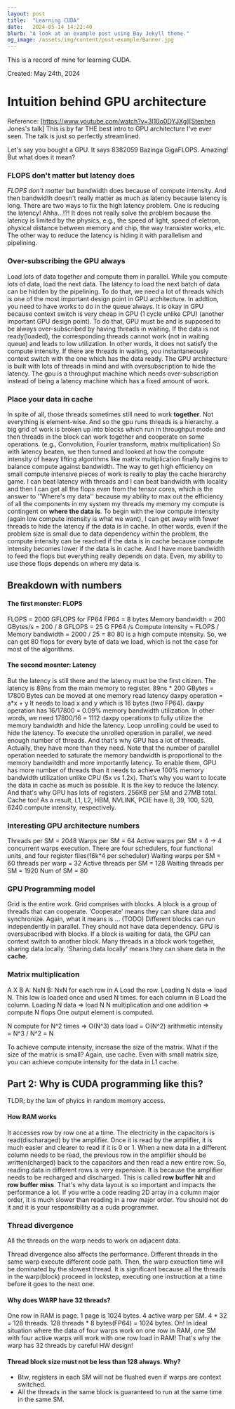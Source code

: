 ```yaml
---
layout: post
title:  "Learning CUDA"
date:   2024-05-14 14:22:40
blurb: "A look at an example post using Bay Jekyll theme."
og_image: /assets/img/content/post-example/Banner.jpg
---
```


This is a record of mine for learning CUDA.

Created: May 24th, 2024

# Intuition behind GPU architecture
Reference: [https://www.youtube.com/watch?v=3l10o0DYJXg][Stephen Jones's talk]
This is by far THE best intro to GPU architecture I've ever seen. The talk is just so perfectly streamlined.

Let's say you bought a GPU. It says 8382059 Bazinga GigaFLOPS. Amazing!
But what does it mean?

### FLOPS don't matter but latency does
*FLOPS don't matter* but bandwidth does because of compute intensity. And then bandwidth doesn't really matter as much as latency because latency is long. There are two ways to fix the high latency problem. One is reducing the latency! Ahha...!?! It does not really solve the problem because the latency is limited by the physics, e.g., the speed of light, speed of eletron, physical distance between memory and chip, the way transister works, etc. The other way to reduce the latency is hiding it with parallelism and pipelining. 

### Over-subscribing the GPU always
Load lots of data together and compute them in parallel. While you compute lots of data, load the next data. The latency to load the next batch of data can be hidden by the pipelining. To do that, we need a lot of threads which is one of the most important design point in GPU architecture. In addtion, you need to have works to do in the queue always. It is okay in GPU because context switch is very cheap in GPU (1 cycle unlike CPU) (another important GPU design point). To do that, GPU must be and is supposed to be always over-subscribed by having threads in waiting. If the data is not ready(loaded), the corresponding threads cannot work (not in waiting queue) and leads to low utilization. In other words, it does not satisfy the compute intensity. If there are threads in waiting, you instantaneously context switch with the one which has the data ready. 
The GPU architecture is built with lots of threads in mind and with oversubscription to hide the latency. The gpu is a throughput machine which needs over-subscription instead of being a latency machine which has a fixed amount of work. 

### Place your data in cache
In spite of all, those threads sometimes still need to work **together**. Not everything is element-wise. And so the gpu runs threads is a hierarchy. a big grid of work is broken up into blocks which run in throughput mode and then threads in the block can work together and cooperate on some operations. (e.g., Convolution, Fourier transform, matrix multiplication)
So with latency beaten, we then turned and looked at how the compute intensity of heavy lifting algorithms like matrix multiplication finally begins to balance compute against bandwidth. The way to get high efficiency on small compute intensive pieces of work is really to play the cache hierarchy game. I can beat latency with threads and I can beat bandwidth with locality and then I can get all the flops even from the tensor cores, which is the answer to ''Where's my data'' because my ability to max out the efficiency of all the components in my system my threads my memory my compute is contingent on **where the data is**. To begin with the low compute intensity (again low compute intensity is what we want), I can get away with fewer threads to hide the latency if the data is in cache. In other words, even if the problem size is small due to data dependency within the problem, the compute intensity can be reached if the data is in cache because compute intensity becomes lower if the data is in cache. And I have more bandwidth to feed the flops but everything really depends on data. Even, my ability to use those flops depends on where my data is.


## Breakdown with numbers

#### The first monster: FLOPS
FLOPS = 2000 GFLOPS for FP64
FP64 = 8 bytes
Memory bandwidth = 200 GBytes/s = 200 / 8 GFLOPS = 25 G FP64 /s
Compute intensity = FLOPS / Memory bandwidth = 2000 / 25 = 80
80 is a high compute intensity. So, we can get 80 flops for every byte of data we load, which is not the case for most of the algorithms.

#### The second mosnter: Latency
But the latency is still there and the latency must be the first citizen. The latency is 89ns from the main memory to register.
89ns * 200 GBytes = 17800 Bytes can be moved at one memory read latency
daxpy operation  = a*x + y
It needs to load x and y which is 16 bytes (two FP64).
daxpy operation has 16/17800 = 0.09% memory bandwidth utilization.
In other words, we need 17800/16 = 1112 daxpy operations to fully utilize the memory bandwidth and hide the latency.
Loop unrolling could be used to hide the latency. To execute the unrolled operation in parallel, we need enough number of threads. And that's why GPU has a lot of threads. Actually, they have more than they need.
Note that the number of parallel operation needed to saturate the memory bandwidth is proportional to the memory bandwitdth and more importantly latency. To enable them, GPU has more number of threads than it needs to achieve 100% memory bandwidth utilization unlike CPU (5x vs 1.2x). That's why you want to locate the data in cache as much as possible. It is the key to reduce the latency.
And that's why GPU has lots of registers. 256KB per SM and 27MB total.
Cache too!
As a result, L1, L2, HBM, NVLINK, PCIE have 8, 39, 100, 520, 6240 compute intensity, respectively.

### Interesting GPU architecture numbers
Threads per SM = 2048
Warps per SM = 64
Active warps per SM = 4 
-> 4 concurrent warps execution. There are four schedulers, four functional units, and four register files(16k*4 per scheduler)
Waiting warps per SM = 60
threads per warp = 32
Active threads per SM = 128
Waiting threads per SM = 1920
Num of SM = 80

### GPU Programming model
Grid is the entire work.
Grid comprises with blocks.
A block is a group of threads that can cooperate.
'Cooperate' means they can share data and synchronize.
Again, what it means is ... (TODO)
Different blocks can run independently in parallel. They should not have data dependency.
GPU is oversubscribed with blocks. If a block is waiting for data, the GPU can context switch to another block.
Many threads in a block work together, sharing data locally.
'Sharing data locally' means they can share data in the **cache**.

### Matrix multiplication
A X B
A: NxN
B: NxN
for each row in A
  Load the row. Loading N data => load N. This low is loaded once and used N times.
  for each column in B
    Load the column. Loading N data => load N
    N multiplication and one addition => compute N flops
    One output element is computed.

N compute for N^2 times => O(N^3) 
data load = O(N^2)
arithmetic intensity = N^3 / N^2 = N

To achieve compute intensity, increase the size of the matrix.
What if the size of the matrix is small?
Again, use cache.
Even with small matrix size, you can achieve compute intensity for the data in L1 cache.

## Part 2: Why is CUDA programming like this?

TLDR; by the law of phyics in random memory access.

#### How RAM works
It accesses row by row one at a time. The electricity in the capacitors is read(discharaged) by the amplifier. Once it is read by the amplifier, it is much easier and clearer to read if it is 0 or 1.
When a new data in a different column needs to be read, the previous row in the amplifier should be written(charged) back to the capacitors and then read a new entire row. So, reading data in different rows is very expensive. It is because the amplifier needs to be recharged and discharged. This is called **row buffer hit** and **row buffer miss**. That's why data layout is so important and impacts the performance a lot. If you write a code reading 2D array in a column major order, it is much slower than reading in a row major order. You should not do it and it is your responsibility as a cuda programmer.

### Thread divergence
All the threads on the warp needs to work on adjacent data.

Thread divergence also affects the performance. Different threads in the same warp execute different code path. Then, the warp exeuction time will be dominated by the slowest thread. It is significant because all the threads in the warp(block) proceed in lockstep, executing one instruction at a time before it goes to the next one.

#### Why does WARP have 32 threads?
One row in RAM is page. 1 page is 1024 bytes.
4 active warp per SM. 4 * 32 = 128 threads. 128 threads * 8 bytes(FP64) = 1024 bytes.
Oh! In ideal situation where the data of four warps work on one row in RAM, one SM with four active warps will work with one row load in RAM! That's why the warp has 32 threads by careful HW design!

#### Thread block size must not be less than 128 always. Why?


+ Btw, registers in each SM will not be flushed even if warps are context switched.
+ All the threads in the same block is guaranteed to run at the same time in the same SM.

